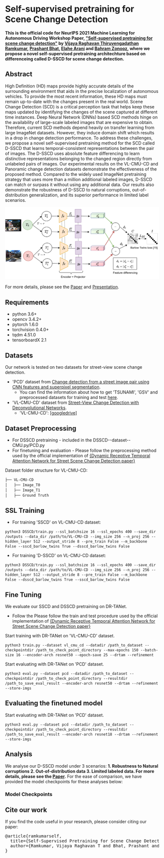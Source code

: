 # Self-supervised pretraining for Scene Change Detection

**This is the official code for NeurIPS 2021 Machine Learning for Autonomous Driving Workshop Paper, ["Self-supervised pretraining for scene change detection"](paper) by [Vijaya Raghavan Thiruvengadathan Ramkumar](https://www.linkedin.com/in/vijayaraghavan95), [Prashant Bhat](https://www.linkedin.com/in/prashant-s-bhat/), [Elahe Arani](https://www.linkedin.com/in/elahe-arani-630870b2/) and [Bahram Zonooz](https://www.linkedin.com/in/bahram-zonooz-2b5589156/), where we propose a novel self-supervised pretraining architechture based on differenceing called D-SSCD for scene change detection.**


## Abstract


High Definition (HD) maps provide highly accurate details of the surrounding environment that aids in the precise localization of autonomous vehicles. To provide the most recent information, these HD maps must remain up-to-date with the changes present in the real world. Scene Change Detection (SCD) is a critical perception task that helps keep these maps updated by identifying the changes of the scene captured at different time instances. Deep Neural Network (DNNs) based SCD methods hinge on the availability of large-scale labeled images that are expensive to obtain. Therefore, current SCD methods depend heavily on transfer learning from large ImageNet datasets. However, they induce domain shift which results in a drop in change detection performance. To address these challenges, we propose a novel self-supervised pretraining method for the SCD called D-SSCD that learns temporal-consistent representations between the pair of images. The D-SSCD uses absolute feature differencing to learn distinctive representations belonging to the changed region directly from unlabeled pairs of images. Our experimental results on the VL-CMU-CD and Panoramic change detection datasets demonstrate the effectiveness of the proposed method. Compared to the widely used ImageNet pretraining strategy that uses more than a million additional labeled images, D-SSCD can match or surpass it without using any additional data. Our results also demonstrate the robustness of D-SSCD to natural corruptions, out-of-distribution generalization, and its superior performance in limited label scenarios.

![alt text](https://github.com/NeurAI-Lab/D-SSCD/blob/main/images/DSSL_1.png)

For more details, please see the [Paper]() and [Presentation]().

## Requirements

- python 3.6+
- opencv 3.4.2+
- pytorch 1.6.0
- torchvision 0.4.0+
- tqdm 4.51.0
- tensorboardX 2.1

## Datasets

Our network is tested on two datasets for street-view scene change detection. 

- 'PCD' dataset from [Change detection from a street image pair using CNN features and superpixel segmentation](http://www.vision.is.tohoku.ac.jp/files/9814/3947/4830/71-Sakurada-BMVC15.pdf). 
  - You can find the information about how to get 'TSUNAMI', 'GSV' and preprocessed datasets for training and test [here](https://kensakurada.github.io/pcd_dataset.html).
- 'VL-CMU-CD' dataset from [Street-View Change Detection with Deconvolutional Networks](http://www.robesafe.com/personal/roberto.arroyo/docs/Alcantarilla16rss.pdf).
  -  'VL-CMU-CD': [[googledrive]](https://drive.google.com/file/d/0B-IG2NONFdciOWY5QkQ3OUgwejQ/view?resourcekey=0-rEzCjPFmDFjt4UMWamV4Eg)

## Dataset Preprocessing

- For DSSCD pretraining - included in the DSSCD--dataset--CMU.py/PCD.py
- For finetuning and evaluation - Please follow the preprocessing method used by the official implementation of [{Dynamic Receptive Temporal Attention Network for Street Scene Change Detection paper}](https://github.com/Herrccc/DR-TANet) 

Dataset folder structure for VL-CMU-CD:
```bash
├── VL-CMU-CD
│   ├── Image_T0
│   ├── Image_T1
│   ├── Ground Truth

```
								
## SSL Training

- For training 'SSCD' on VL-CMU-CD dataset:
```
python3 DSSCD/train.py --ssl_batchsize 16 --ssl_epochs 400 --save_dir /outputs --data_dir /path/to/VL-CMU-CD --img_size 256 --n_proj 256 --hidden_layer 512 --output_stride 8 --pre_train False --m_backbone False --sscd_barlow_twins True --dsscd_barlow_twins False
```

- For training 'D-SSCD' on VL-CMU-CD dataset:
```
python3 DSSCD/train.py --ssl_batchsize 16 --ssl_epochs 400 --save_dir /outputs --data_dir /path/to/VL-CMU-CD --img_size 256 --n_proj 256 --hidden_layer 512 --output_stride 8 --pre_train False --m_backbone False --dsscd_barlow_twins True --sscd_barlow_twins False 	
```
    

## Fine Tuning

We evaluate our SSCD and DSSCD pretraining on DR-TANet.
- Follow the Please follow the train and test procedure used by the official implementation of [{Dynamic Receptive Temporal Attention Network for Street Scene Change Detection paper}](https://github.com/Herrccc/DR-TANet) 

Start training with DR-TANet on 'VL-CMU-CD' dataset.

    python3 train.py --dataset vl_cmu_cd --datadir /path_to_dataset --checkpointdir /path_to_check_point_directory --max-epochs 150 --batch-size 16 --encoder-arch resnet50 --epoch-save 25 --drtam --refinement

Start evaluating with DR-TANet on 'PCD' dataset.

    python3 eval.py --dataset pcd --datadir /path_to_dataset --checkpointdir /path_to_check_point_directory --resultdir /path_to_save_eval_result --encoder-arch resnet50 --drtam --refinement --store-imgs
  
## Evaluating the finetuned model

Start evaluating with DR-TANet on 'PCD' dataset.

    python3 eval.py --dataset pcd --datadir /path_to_dataset --checkpointdir /path_to_check_point_directory --resultdir /path_to_save_eval_result --encoder-arch resnet18 --drtam --refinement --store-imgs
    
## Analysis
We analyse our D-SSCD model under 3 scenarios: **1. Robustness to Natural corruptions 2. Out-of-distribution data 3. Limited labeled data. For more details, please see the [Paper]().** For the ease of comparison, we have provided the model checkpoints for these analyses below:

### Model Checkpoints




## Cite our work

If you find the code useful in your research, please consider citing our paper:

<pre>
@article{ramkumarself,
  title={Self-Supervised Pretraining for Scene Change Detection},
  author={Ramkumar, Vijaya Raghavan T and Bhat, Prashant and Arani, Elahe and Zonooz, Bahram}
}
</pre>
